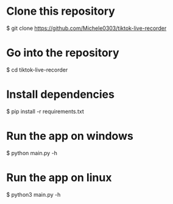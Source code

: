 # Clone this repository
$ git clone https://github.com/Michele0303/tiktok-live-recorder
# Go into the repository
$ cd tiktok-live-recorder
# Install dependencies
$ pip install -r requirements.txt
# Run the app on windows
$ python main.py -h
# Run the app on linux
$ python3 main.py -h
